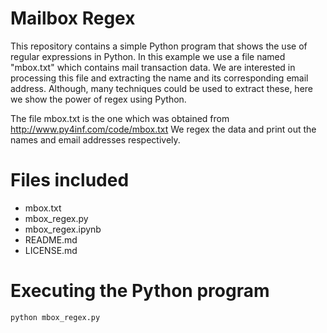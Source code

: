 # Mailbox Regex

This repository contains a simple Python program that shows the use of regular expressions in Python. In this example we use a file named "mbox.txt" which contains mail transaction data. We are interested in processing this file and extracting the name and its corresponding email address. Although, many techniques could be used to extract these, here we show the power of regex using Python.

The file mbox.txt is the one which was obtained from http://www.py4inf.com/code/mbox.txt We regex the data and print out the names and email addresses respectively.

# Files included
* mbox.txt
* mbox_regex.py
* mbox_regex.ipynb
* README.md
* LICENSE.md

# Executing the Python program
`python mbox_regex.py`
